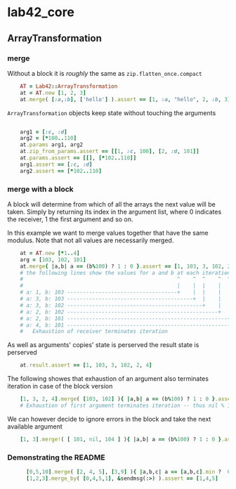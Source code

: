 
# lab42\_core

## ArrayTransformation


### merge

Without a block it is _roughly_ the same as `zip.flatten_once.compact` 

```ruby
    AT = Lab42::ArrayTransformation
    at = AT.new [1, 2, 3]
    at.merge( [:a,:b], ['hello'] ).assert == [1, :a, "hello", 2, :b, 3] 
```

`ArrayTransformation` objects keep state without touching the arguments

```ruby

    arg1 = [:c, :d]
    arg2 = [*100..110]
    at.params arg1, arg2
    at.zip_from_params.assert == [[1, :c, 100], [2, :d, 101]]
    at.params.assert == [[], [*102..110]]
    arg1.assert == [:c, :d]
    arg2.assert == [*102..110]
```


### merge with a block

A block will determine from which of all the arrays the next value will be
taken. Simply by returning its index in the argument list, where 0 indicates
the receiver, 1 the first argument and so on.

In this example we want to merge values together that have the same modulus.
Note that not all values are necessarily merged.


```ruby
    at = AT.new [*1..4]
    arg = [103, 102, 101]
    at.merge{ |a,b| a == (b%100) ? 1 : 0 }.assert == [1, 103, 3, 102, 2, 4]
    # the following lines show the values for a and b at each iteration
    #                                                 ^    ^  ^    ^  ^  ^
    #                                                 |    |  |    |  |  |
    # a: 1, b: 103 -----------------------------------+    |  |    |  |  |
    # a: 3, b: 103 ----------------------------------------+  |    |  |  |
    # a: 3, b: 102 -------------------------------------------+    |  |  |
    # a: 2, b: 102 ------------------------------------------------+  |  |
    # a: 2, b: 101 ---------------------------------------------------+  |
    # a: 4, b: 101 ------------------------------------------------------°
    #   Exhaustion of receiver terminates iteration
```

As well as arguments' copies' state is perserved the result state is perserved

```ruby
    at.result.assert == [1, 103, 3, 102, 2, 4]
```


The following showes that exhaustion of an argument also terminates iteration in case of the block
version

```ruby
    [1, 3, 2, 4].merge( [103, 102] ){ |a,b| a == (b%100) ? 1 : 0 }.assert == [1, 103, 3, 102]
    # Exhaustion of first argument terminates iteration -- thus nil % 100 does not raise an error    
```

We can however decide to ignore errors in the block and take the next available argument

```ruby
    [1, 3].merge!( [ 101, nil, 104 ] ){ |a,b| a == (b%100) ? 1 : 0 }.assert == [101, 1, 3, nil, 103]
```



### Demonstrating the README

```ruby
      [0,5,10].merge( [2, 4, 5], [3,9] ){ |a,b,c| a == [a,b,c].min ?  0 : ( b < c ? 1 : 2 ) }.assert == [0,2,3,4,5,5,9,10]  
      [1,2,3].merge_by( [0,4,5,1], &sendmsg(:>) ).assert == [1,4,5]
```
